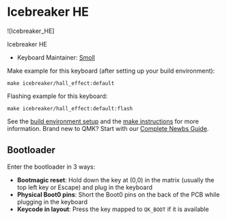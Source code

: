 # Icebreaker HE

![Icebreaker_HE]

Icebreaker HE

* Keyboard Maintainer: [Smoll](https://github.com/smollchungus)

Make example for this keyboard (after setting up your build environment):

    make icebreaker/hall_effect:default

Flashing example for this keyboard:

    make icebreaker/hall_effect:default:flash

See the [build environment setup](https://docs.qmk.fm/#/getting_started_build_tools) and the [make instructions](https://docs.qmk.fm/#/getting_started_make_guide) for more information. Brand new to QMK? Start with our [Complete Newbs Guide](https://docs.qmk.fm/#/newbs).

## Bootloader

Enter the bootloader in 3 ways:

* **Bootmagic reset**: Hold down the key at (0,0) in the matrix (usually the top left key or Escape) and plug in the keyboard
* **Physical Boot0 pins**: Short the Boot0 pins on the back of the PCB while plugging in the keyboard
* **Keycode in layout**: Press the key mapped to `QK_BOOT` if it is available
